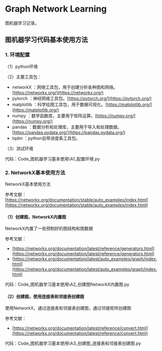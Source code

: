 # Graph Network Learning

 图机器学习记录。

## 图机器学习代码基本使用方法

### 1. 环境配置

（1）python环境

（2）主要工具包：

* networkX ：网络工具包，用于创建分析各种图和网络。[https://networkx.org/](https://networkx.org/)
* pytorch ：神经网络工具包。[https://pytorch.org/](https://pytorch.org/)
* matplotlib ：科学绘图工具包，用于数据可视化。[https://matplotlib.org/](https://matplotlib.org/)
* numpy ：数学函数库，主要用于矩阵运算。[https://numpy.org/](https://numpy.org/)
* pandas ：数据分析和处理库，主要用于导入和处理数据。[https://pandas.pydata.org/](https://pandas.pydata.org/)
* tqdm ：python自带进度条工具包。

（3）测试环境

代码：Code_图机器学习基本使用\A1_配置环境.py

### 2. NetworkX基本使用方法

NetworkX基本使用方法

参考文献：[https://networkx.org/documentation/stable/auto_examples/index.html](https://networkx.org/documentation/stable/auto_examples/index.html)

#### （1）创建图，NetworkX内置图

NetworkX内置了一些预制好的图结构和图数据

参考文献：

* [https://networkx.org/documentation/latest/reference/generators.html](https://networkx.org/documentation/latest/reference/generators.html)
* [https://networkx.org/documentation/latest/auto_examples/graph/index.html](https://networkx.org/documentation/latest/auto_examples/graph/index.html)

代码：Code_图机器学习基本使用\A2_创建图NetworkX内置图.py

#### （2）创建图，使用连接表和邻接表创建图

使用NetworkX，通过连接表和邻接表创建图，通过邻接矩阵创建图

参考文献：

* [https://networkx.org/documentation/latest/reference/convert.html](https://networkx.org/documentation/latest/reference/convert.html)

代码：Code_图机器学习基本使用\A3_创建图_连接表和邻接表创建图.py
